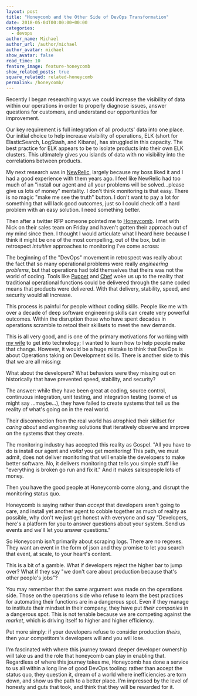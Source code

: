 ```yaml
---
layout: post
title: "Honeycomb and the Other Side of DevOps Transformation"
date: 2018-05-04T00:00:00+00:00
categories:
  - devops
author_name: Michael
author_url: /author/michael
author_avatar: michael
show_avatar: false
read_time: 10
feature_image: feature-honeycomb
show_related_posts: true
square_related: related-honeycomb
permalink: /honeycomb/
---
```

Recently I began researching ways we could increase the visibility of data within our operations in order to properly diagnose issues, answer questions for customers, and understand our opportunities for improvement.

Our key requirement is full integration of all products' data into one place. Our initial choice to help increase visibility of operations, ELK (short for ElasticSearch, LogStash, and Kibana), has struggled in this capacity. The best practice for ELK appears to be to isolate products into their own ELK clusters. This ultimately gives you islands of data with no visibility into the correlations between products.

My next research was in [NewRelic](https://newrelic.com/), largely because my boss liked it and I had a good experience with them years ago. I feel like NewRelic had too much of an "install our agent and all your problems will be solved...please give us lots of money" mentality. I don't think monitoring is that easy. There is no magic "make me see the truth" button. I don't want to pay a lot for something that will lack good outcomes, just so I could check off a hard problem with an easy solution. I need something better.

Then after a twitter RFP someone pointed me to [Honeycomb](https://honeycomb.io/). I met with Nick on their sales team on Friday and haven't gotten their approach out of my mind since then. I thought I would articulate what I heard here because I think it might be one of the most compelling, out of the box, but in retrospect _intuitive_ approaches to monitoring I've come across:

The beginning of the "DevOps" movement in retrospect was really about the fact that so many operational problems were really _engineering problems_, but that operations had told themselves that theirs was not the world of coding. Tools like [Puppet](https://puppet.com/) and [Chef](https://www.chef.io/) woke us up to the reality that traditional operational functions could be delivered through the same coded means that products were delivered. With that delivery, stability, speed, and security would all increase.

This process is painful for people without coding skills. People like me with over a decade of deep software engineering skills can create very powerful outcomes. Within the disruption those who have spent decades in operations scramble to retool their skillsets to meet the new demands.

This is all very good, and is one of the primary motivations for working with [my wife](http://www.anniehedgie.com/) to get into technology; I wanted to learn how to help people make that change. However, it would be a huge mistake to think that DevOps is about Operations taking on Development skills. There is another side to this that we are all missing:

What about the developers? What behaviors were they missing out on historically that have prevented speed, stability, and security?

The answer: while they have been great at coding, source control, continuous integration, unit testing, and integration testing (some of us might say ...maybe...), they have failed to create systems that tell us the reality of what's going on in the real world.

Their disconnection from the real world has atrophied their skillset for _caring about_ and _engineering_ solutions that iteratively observe and improve on the systems that they create.

The monitoring industry has accepted this reality as Gospel. "All you have to do is install our agent and _voila!_ you get monitoring! This path, we must admit, does not deliver monitoring that will enable the developers to make better software. No, it delivers monitoring that tells you simple stuff like "everything is broken go run and fix it." And it makes salespeople lots of money.

Then you have the good people at Honeycomb come along, and disrupt the monitoring status quo.

Honeycomb is saying rather than _accept_ that developers aren't going to care, and install yet another agent to cobble together as much of reality as possible, why don't we just get honest with everyone and say "Developers, here's a platform for you to answer questions about your system. Send us events and we'll let you answer questions." 

So Honeycomb isn't primarily about scraping logs. There are no regexes. They want an event in the form of json and they promise to let you search that event, at scale, to your heart's content.

This is a bit of a gamble. What if developers reject the higher bar to jump over? What if they say "we don't care about production because that's other people's jobs"?

You may remember that the same argument was made on the operations side. Those on the operations side who refuse to learn the best practices for automating their functions are in a dangerous spot. Even if they manage to institute their mindset in their company, they have put _their companies_ in a dangerous spot. This is not tenable because we are competing against the _market_, which is driving itself to higher and higher efficiency.

Put more simply: if your developers refuse to consider production _theirs_, then your competitors's developers will and you will lose.

I'm fascinated with where this journey toward deeper developer ownership will take us and the role that honeycomb can play in enabling that. Regardless of where this journey takes me, Honeycomb has done a service to us all within a long line of good DevOps tooling: rather than accept the status quo, they question it, dream of a world where inefficiencies are torn down, and show us the path to a better place. I'm impressed by the level of honesty and guts that took, and think that they will be rewarded for it.